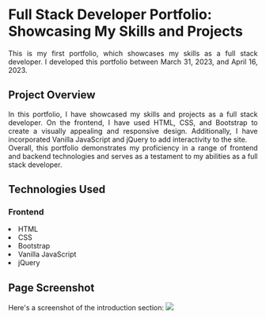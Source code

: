 <h1>Full Stack Developer Portfolio: Showcasing My Skills and Projects</h1>
<p align="justify">This is my first portfolio, which showcases my skills as a full stack developer. 
I developed this portfolio between March 31, 2023, and April 16, 2023.</p>

<h2>Project Overview</h2>
<p align="justify">In this portfolio, I have showcased my skills and projects as a full stack developer. 
On the frontend, I have used HTML, CSS, and Bootstrap to create a visually appealing and responsive design. 
Additionally, I have incorporated Vanilla JavaScript and jQuery to add interactivity to the site.
<br>
Overall, this portfolio demonstrates my proficiency in a range of frontend and backend technologies 
and serves as a testament to my abilities as a full stack developer.</p>

<h2>Technologies Used</h2>
<h3>Frontend</h3>
<li>HTML</li>
<li>CSS</li>
<li>Bootstrap</li>
<li>Vanilla JavaScript</li>
<li>jQuery</li>

<h2>Page Screenshot</h2>
Here's a screenshot of the introduction section:
<img src="https://github.com/yjyuwisely/MyPortfolio/assets/124529023/39566b53-4cdb-47be-89ba-d633e10ac5d7">
